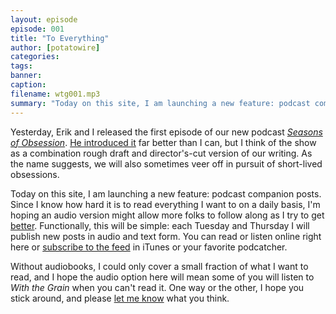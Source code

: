 ```yaml
---
layout: episode
episode: 001
title: "To Everything"
author: [potatowire]
categories:
tags:
banner:
caption:
filename: wtg001.mp3
summary: "Today on this site, I am launching a new feature: podcast companion posts."
---
```


Yesterday, Erik and I released the first episode of our new podcast [_Seasons of Obsession_][1]. [He introduced it][2] far better than I can, but I think of the show as a combination rough draft and director's-cut version of our writing. As the name suggests, we will also sometimes veer off in pursuit of short-lived obsessions.

Today on this site, I am launching a new feature: podcast companion posts. Since I know how hard it is to read everything I want to on a daily basis, I'm hoping an audio version might allow more folks to follow along as I try to get [better][3]. Functionally, this will be simple: each Tuesday and Thursday I will publish new posts in audio and text form. You can read or listen online right here or
[subscribe to the feed](http://with.thegra.in/itunes.xml) in iTunes or your favorite podcatcher.

Without audiobooks, I could only cover a small fraction of what I want to read, and I hope the audio option here will mean some of you will listen to _With the Grain_ when you can't read it. One way or the other, I hope you stick around, and please [let me know][4] what you think.



[1]:	https://seasons.fm/
[2]:	http://themindfulbit.com/blog/a-time-to-plant
[3]:	https://with.thegra.in/better
[4]:	https://twitter.com/potatowire
